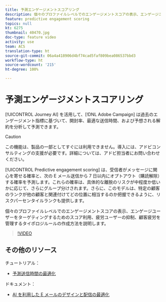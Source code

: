 ```yaml
---
title: 予測エンゲージメントスコアリング
description: 個々のプロファイルレベルでのエンゲージメントスコアの表示、エンゲージユーザーをターゲティングするためのスコア利用、疲労ユーザーの抑制、顧客疲労を管理するタイポロジルールの作成方法を説明します。
feature: predictive engagement scoring
topics: null
kt: 6275
thumbnail: 40470.jpg
doc-type: feature video
activity: use
team: ACS
translation-type: ht
source-git-commit: 06a4a418906d4bf74cad5faf809bea086537bbd3
workflow-type: ht
source-wordcount: '215'
ht-degree: 100%

---
```



# 予測エンゲージメントスコアリング

[!UICONTROL Journey AI] を活用して、[!DNL Adobe Campaign] は過去のエンゲージメント指標に基づいて、開封率、最適な送信時間、および予想される解約を分析して予測できます。

>[!CAUTION]
>この機能は、製品の一部としてすぐには利用できません。導入には、アドビコンサルティングの支援が必要です。詳細については、アドビ担当者にお問い合わせください。

[!UICONTROL Predictive engagement scoring] は、受信者がメッセージに関心を寄せる確率と、次の E メール送信から 7 日以内にオプトアウト（購読解除）する確率を予測します。これらの確率は、具体的な離脱のリスクが中程度か低いかに応じて、さらにグループ分けされます。さらに、このモデルは、特定の顧客のランクが他の顧客と関連付けてどの位置に相当するのか把握できるように、リスクパーセンタイルランクも提供します。

個々のプロファイルレベルでのエンゲージメントスコアの表示、エンゲージユーザーをターゲティングするためのスコア利用、疲労ユーザーの抑制、顧客疲労を管理するタイポロジルールの作成方法を説明します。

>[!VIDEO](https://video.tv.adobe.com/v/40470?quality=12&captions=jpn)

## その他のリソース

チュートリアル：

* [予測送信時間の最適化](predictive-send-time-optimization.md)

ドキュメント：

* [AI を利用した E メールのデザインと配信の最適化](https://docs.adobe.com/help/ja-JP/campaign-standard/using/testing-and-sending/preparing-and-testing-messages/predictive.translate.html)
